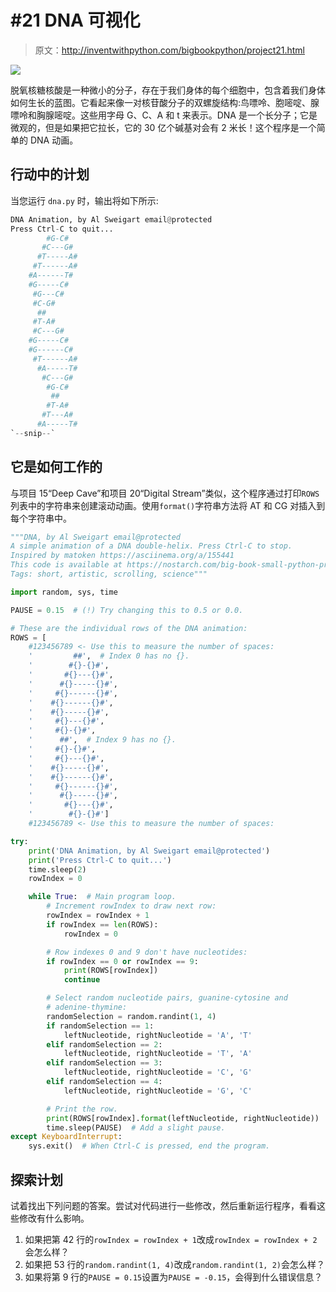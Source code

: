 # #21 DNA 可视化

> 原文：<http://inventwithpython.com/bigbookpython/project21.html>

![](img/9d995d63aaead72cad01120081eb8f75.png)

脱氧核糖核酸是一种微小的分子，存在于我们身体的每个细胞中，包含着我们身体如何生长的蓝图。它看起来像一对核苷酸分子的双螺旋结构:鸟嘌呤、胞嘧啶、腺嘌呤和胸腺嘧啶。这些用字母 G、C、A 和 t 来表示。DNA 是一个长分子；它是微观的，但是如果把它拉长，它的 30 亿个碱基对会有 2 米长！这个程序是一个简单的 DNA 动画。

## 行动中的计划

当您运行 `dna.py` 时，输出将如下所示:

```py
DNA Animation, by Al Sweigart email@protected
Press Ctrl-C to quit...
        #G-C#
       #C---G#
      #T-----A#
     #T------A#
    #A------T#
    #G-----C#
     #G---C#
     #C-G#
      ##
     #T-A#
     #C---G#
    #G-----C#
    #G------C#
     #T------A#
      #A-----T#
       #C---G#
        #G-C#
         ##
        #T-A#
       #T---A#
      #A-----T#
`--snip--`
```

## 它是如何工作的

与项目 15“Deep Cave”和项目 20“Digital Stream”类似，这个程序通过打印`ROWS`列表中的字符串来创建滚动动画。使用`format()`字符串方法将 AT 和 CG 对插入到每个字符串中。

```py
"""DNA, by Al Sweigart email@protected
A simple animation of a DNA double-helix. Press Ctrl-C to stop.
Inspired by matoken https://asciinema.org/a/155441
This code is available at https://nostarch.com/big-book-small-python-programming
Tags: short, artistic, scrolling, science"""

import random, sys, time

PAUSE = 0.15  # (!) Try changing this to 0.5 or 0.0.

# These are the individual rows of the DNA animation:
ROWS = [
    #123456789 <- Use this to measure the number of spaces:
    '         ##',  # Index 0 has no {}.
    '        #{}-{}#',
    '       #{}---{}#',
    '      #{}-----{}#',
    '     #{}------{}#',
    '    #{}------{}#',
    '    #{}-----{}#',
    '     #{}---{}#',
    '     #{}-{}#',
    '      ##',  # Index 9 has no {}.
    '     #{}-{}#',
    '     #{}---{}#',
    '    #{}-----{}#',
    '    #{}------{}#',
    '     #{}------{}#',
    '      #{}-----{}#',
    '       #{}---{}#',
    '        #{}-{}#']
    #123456789 <- Use this to measure the number of spaces:

try:
    print('DNA Animation, by Al Sweigart email@protected')
    print('Press Ctrl-C to quit...')
    time.sleep(2)
    rowIndex = 0

    while True:  # Main program loop.
        # Increment rowIndex to draw next row:
        rowIndex = rowIndex + 1
        if rowIndex == len(ROWS):
            rowIndex = 0

        # Row indexes 0 and 9 don't have nucleotides:
        if rowIndex == 0 or rowIndex == 9:
            print(ROWS[rowIndex])
            continue

        # Select random nucleotide pairs, guanine-cytosine and
        # adenine-thymine:
        randomSelection = random.randint(1, 4)
        if randomSelection == 1:
            leftNucleotide, rightNucleotide = 'A', 'T'
        elif randomSelection == 2:
            leftNucleotide, rightNucleotide = 'T', 'A'
        elif randomSelection == 3:
            leftNucleotide, rightNucleotide = 'C', 'G'
        elif randomSelection == 4:
            leftNucleotide, rightNucleotide = 'G', 'C'

        # Print the row.
        print(ROWS[rowIndex].format(leftNucleotide, rightNucleotide))
        time.sleep(PAUSE)  # Add a slight pause.
except KeyboardInterrupt:
    sys.exit()  # When Ctrl-C is pressed, end the program. 
```

## 探索计划

试着找出下列问题的答案。尝试对代码进行一些修改，然后重新运行程序，看看这些修改有什么影响。

1.  如果把第 42 行的`rowIndex = rowIndex + 1`改成`rowIndex = rowIndex + 2`会怎么样？
2.  如果把 53 行的`random.randint(1, 4)`改成`random.randint(1, 2)`会怎么样？
3.  如果将第 9 行的`PAUSE = 0.15`设置为`PAUSE = -0.15`，会得到什么错误信息？